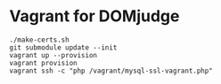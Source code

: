 Vagrant for DOMjudge
====================

    ./make-certs.sh
    git submodule update --init
    vagrant up --provision
    vagrant provision
    vagrant ssh -c "php /vagrant/mysql-ssl-vagrant.php"

